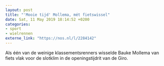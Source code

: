 ```yaml
---
layout: post
title: "'Mooie tijd' Mollema, mét fietswissel"
date: Sat, 11 May 2019 18:14:52 +0200
categories: 
- sport 
- wielrennen 
externe_link: "https://nos.nl/l/2284142"
---
```


Als één van de weinige klassementsrenners wisselde Bauke Mollema van fiets vlak voor de slotklim in de openingstijdrit van de Giro.
